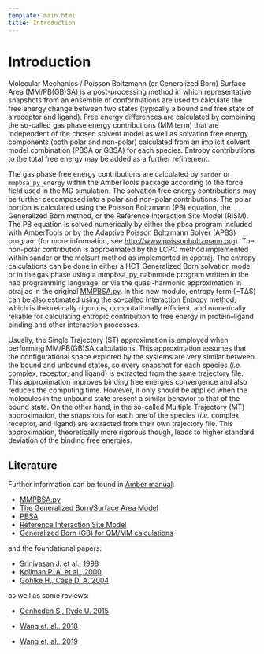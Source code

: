 ```yaml
---
template: main.html
title: Introduction
---
```


# Introduction

Molecular Mechanics / Poisson Boltzmann (or Generalized Born) Surface Area (MM/PB(GB)SA) is a post-processing method 
in which representative snapshots from an ensemble of conformations are used to calculate the free energy change 
between two states (typically a bound and free state of a receptor and ligand). Free energy differences are 
calculated by combining the so-called gas phase energy contributions (MM term) that are independent of the chosen 
solvent model as well as solvation free energy components (both polar and non-polar) calculated from an implicit solvent
model combination (PBSA or GBSA) for each species. Entropy contributions to the total free energy may be added as a 
further refinement.

The gas phase free energy contributions are calculated by `sander` or `mmpbsa_py_energy` within the AmberTools package 
according to the force field used in the MD simulation. The solvation free energy contributions may be further 
decomposed into a polar and non-polar contributions. The polar portion is calculated using the Poisson Boltzmann (PB) 
equation, the Generalized Born method, or the Reference Interaction Site Model (RISM). The PB equation is solved 
numerically by either the pbsa program included with AmberTools or by the Adaptive Poisson Boltzmann Solver (APBS) 
program (for more information, see http://www.poissonboltzmann.org). The non-polar contribution is approximated by 
the LCPO method implemented within sander or the molsurf method as implemented in cpptraj. The entropy calculations 
can be done in either a HCT Generalized Born solvation model or in the gas phase using a mmpbsa_py_nabnmode 
program written in the nab programming language, or via the quasi-harmonic approximation in ptraj as in the original 
[MMPBSA.py][1]. In this new module, entropy term (−TΔS) can be also estimated using the so-called [Interaction 
Entropy][2] method, which is theoretically rigorous, computationally efficient, and numerically reliable for 
calculating entropic contribution to free energy in protein–ligand binding and other interaction processes.

Usually, the Single Trajectory (ST) approximation is employed when performing MM/PB(GB)SA calculations. This 
approximation assumes that the configurational space explored by the systems are very similar between the bound and 
unbound states, so every snapshot for each species (_i.e._ complex, receptor, and ligand) is extracted from the same 
trajectory file. This approximation improves binding free energies convergence and also reduces the computing time. 
However, it only should be applied when the molecules in the unbound state present a similar behavior to that of the 
bound state. On the other hand, in the so-called Multiple Trajectory (MT) approximation, the snapshots for each one 
of the species (_i.e._ complex, receptor, and ligand) are extracted from their own trajectory file. This 
approximation, theoretically more rigorous though, leads to higher standard deviation of the binding free energies.  


## Literature
Further information can be found in [Amber manual][3]:

* [MMPBSA.py][4]
* [The Generalized Born/Surface Area Model][5]
* [PBSA][6]
* [Reference Interaction Site Model][7]
* [Generalized Born (GB) for QM/MM calculations][8]

and the foundational papers:

* [Srinivasan J. et al., 1998][9] 
* [Kollman P. A. et al., 2000][10] 
* [Gohlke H., Case D. A. 2004][11] 

as well as some reviews:

* [Genheden S., Ryde U. 2015][12] 
* [Wang et. al., 2018][13]  
* [Wang et. al., 2019][14] 

  [1]: https://pubs.acs.org/doi/10.1021/ct300418h
  [2]: https://pubs.acs.org/doi/abs/10.1021/jacs.6b02682

  [3]: https://ambermd.org/doc12/Amber20.pdf
  [4]: https://ambermd.org/doc12/Amber20.pdf#chapter.34
  [5]: https://ambermd.org/doc12/Amber20.pdf#chapter.4
  [6]: https://ambermd.org/doc12/Amber20.pdf#chapter.6
  [7]: https://ambermd.org/doc12/Amber20.pdf#chapter.7
  [8]: https://ambermd.org/doc12/Amber20.pdf#subsection.10.1.3
  [9]: https://pubs.acs.org/doi/abs/10.1021/ja981844+
  [10]: https://pubs.acs.org/doi/abs/10.1021/ar000033j
  [11]: https://onlinelibrary.wiley.com/doi/abs/10.1002/jcc.10379
  [12]: https://www.tandfonline.com/doi/full/10.1517/17460441.2015.1032936
  [13]: https://www.frontiersin.org/articles/10.3389/fmolb.2017.00087/full
  [14]: https://pubs.acs.org/doi/abs/10.1021/acs.chemrev.9b00055
